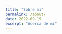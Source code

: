 ```yaml
---
title: "Sobre mí"
permalink: /about/
date: 2022-09-19
excerpt: "Acerca de mi"
---
```


<div class="badge-base LI-profile-badge" data-locale="es_ES" data-size="medium" data-theme="dark" data-type="VERTICAL" data-vanity="jcarlos-dev" data-version="v1"></div>

